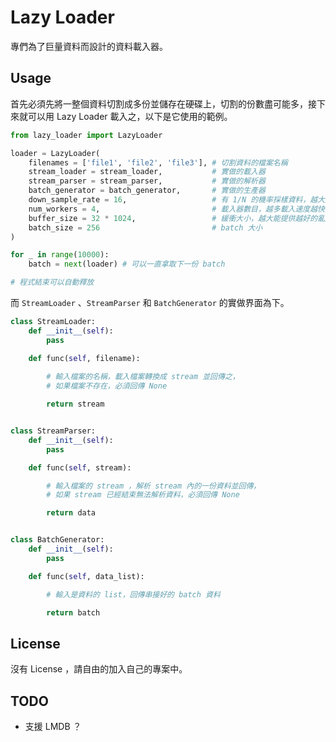 # Lazy Loader

專們為了巨量資料而設計的資料載入器。

## Usage

首先必須先將一整個資料切割成多份並儲存在硬碟上，切割的份數盡可能多，接下來就可以用 Lazy Loader 載入之，以下是它使用的範例。

```python
from lazy_loader import LazyLoader

loader = LazyLoader(
    filenames = ['file1', 'file2', 'file3'], # 切割資料的檔案名稱
    stream_loader = stream_loader,           # 實做的載入器
    stream_parser = stream_parser,           # 實做的解析器
    batch_generator = batch_generator,       # 實做的生產器
    down_sample_rate = 16,                   # 有 1/N 的機率採樣資料，越大則資料擴散度越好
    num_workers = 4,                         # 載入器數目，越多載入速度越快
    buffer_size = 32 * 1024,                 # 緩衝大小，越大能提供越好的亂度，但需要的記憶體容量越大
    batch_size = 256                         # batch 大小
)

for _ in range(10000):
    batch = next(loader) # 可以一直拿取下一份 batch

# 程式結束可以自動釋放
```

而 ```StreamLoader``` 、```StreamParser``` 和 ```BatchGenerator``` 的實做界面為下。

```python
class StreamLoader:
    def __init__(self):
        pass

    def func(self, filename):
        
        # 輸入檔案的名稱，載入檔案轉換成 stream 並回傳之，
        # 如果檔案不存在，必須回傳 None

        return stream


class StreamParser:
    def __init__(self):
        pass

    def func(self, stream):

        # 輸入檔案的 stream ，解析 stream 內的一份資料並回傳，
        # 如果 stream 已經結束無法解析資料，必須回傳 None

        return data


class BatchGenerator:
    def __init__(self):
        pass

    def func(self, data_list):

        # 輸入是資料的 list，回傳串接好的 batch 資料

        return batch
```

## License

沒有 License ，請自由的加入自己的專案中。

## TODO

* 支援 LMDB ？

